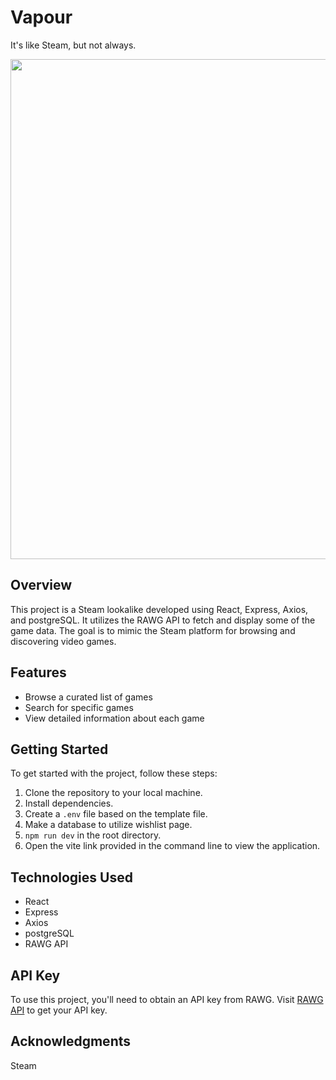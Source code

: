 # Vapour

It's like Steam, but not always.

<img src="./client/public/example.png" width="800px">

## Overview

This project is a Steam lookalike developed using React, Express, Axios, and postgreSQL. It utilizes the RAWG API to fetch and display some of the game data. The goal is to mimic the Steam platform for browsing and discovering video games.

## Features

- Browse a curated list of games
- Search for specific games
- View detailed information about each game

## Getting Started

To get started with the project, follow these steps:

1. Clone the repository to your local machine.
2. Install dependencies.
3. Create a `.env` file based on the template file.
4. Make a database to utilize wishlist page.
4. `npm run dev` in the root directory.
5. Open the vite link provided in the command line to view the application.

## Technologies Used
- React
- Express
- Axios
- postgreSQL
- RAWG API

## API Key

To use this project, you'll need to obtain an API key from RAWG. Visit [RAWG API](https://rawg.io/apidocs) to get your API key.


## Acknowledgments
Steam
